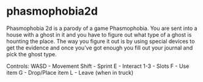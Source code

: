 # phasmophobia2d

Phasmophobia 2d is a parody of a game Phasmophobia. You are sent into a house with a ghost in it and you have to figure out what type of a ghost is hounting the place.
The way you figure it out is by using special devices to get the evidence and once you've got enough you fill out your journal and pick the ghost type.

Controls:
WASD - Movement
Shift - Sprint
E - Interact
1-3 - Slots
F - Use item
G - Drop/Place item
L - Leave (when in truck)
